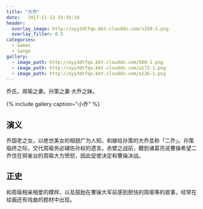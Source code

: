 ```yaml
---
title: "大乔"
date:   2017-11-12 15:35:14
header:
  overlay_image: http://oyy3dtfqo.bkt.clouddn.com/s320-1.png
  overlay_filter: 0.5
categories:
  - Games
  - Sango
gallery:
  - image_path: http://oyy3dtfqo.bkt.clouddn.com/568-1.png
  - image_path: http://oyy3dtfqo.bkt.clouddn.com/a172-1.png
  - image_path: http://oyy3dtfqo.bkt.clouddn.com/a126-1.png
---
```


乔氏，周瑜之妻。孙策之妻·大乔之妹。

{% include gallery caption="小乔" %}

## 演义

乔国老之女。以绝世美女的相貌广为人知，和嫁给孙策的大乔並称「二乔」。孙策临终之际，交代周瑜务必辅佐孙权的遗言。赤壁之战前，聽到诸葛亮说曹操希望二乔住在铜雀台的周瑜大为愤怒，因此促使决定和曹操决战。

## 正史

和周瑜相亲相爱的模样，以及鼓励在曹操大军前感到胆怯的周瑜等的故事，经常在绘画还有戏曲的题材中出现。